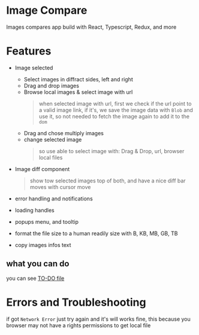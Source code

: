 # Image Compare

Images compares app build with React, Typescript, Redux, and more

# Features

- Image selected

  - Select images in diffract sides, left and right
  - Drag and drop images
  - Browse local images & select image with url
    > when selected image with url, first we check if the url point to a valid image link, if it's,
    > we save the image data with `Blob` and use it, so not needed to fetch the image again to add it to the `dom`
  - Drag and chose multiply images
  - change selected image
    > so use able to select image with: Drag & Drop, url, browser local files

- Image diff component
  > show tow selected images top of both, and have a nice diff bar moves with cursor move
- error handling and notifications
- loading handles
- popups menu, and tooltip
- format the file size to a human readily size with B, KB, MB, GB, TB
- copy images infos text

## what you can do

you can see [TO-DO file](./TODOS.md)

# Errors and Troubleshooting

if got `Network Error` just try again and it's will works fine, this because you browser may not have a rights permissions to get local file
